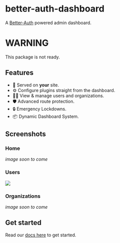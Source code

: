 # better-auth-dashboard

A [Better-Auth](https://www.better-auth.com/) powered admin dashboard.

# WARNING

This package is not ready.

## Features

- 🫵 Served on **your** site.
- ⚙️ Configure plugins straight from the dashboard.
- 👮‍♂️ View & manage users and organizations.
- 🛡️ Advanced route protection.
- 🔒 Emergency Lockdowns.
- 📦 Dynamic Dashboard System.

## Screenshots

### Home

*image soon to come*

### Users

<img src="https://raw.githubusercontent.com/Multinite/better-auth-dashboard/refs/heads/main/assets/users-example.png">

### Organizations

*image soon to come*


## Get started

Read our [docs here](https://github.com/Multinite/better-auth-dashboard/blob/main/docs/getting-started.md) to get started.
